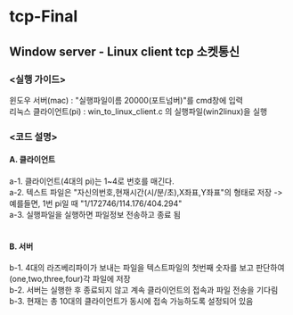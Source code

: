 # tcp-Final

## Window server - Linux client tcp 소켓통신

### <실행 가이드>
윈도우 서버(mac) : "실행파일이름 20000(포트넘버)"를 cmd창에 입력\
리눅스 클라이언트(pi) : win_to_linux_client.c 의 실행파일(win2linux)을 실행

### <코드 설명>
#### A. 클라이언트 
a-1. 클라이언트(4대의 pi)는 1~4로 번호를 매긴다.\
a-2. 텍스트 파일은 "자신의번호,현재시간(시/분/초),X좌표,Y좌표"의 형태로 저장 -> 예를들면, 1번 pi일 때 "1/172746/114.176/404.294"\
a-3. 실행파일을 실행하면 파일정보 전송하고 종료 됨\
  
#### B. 서버
b-1. 4대의 라즈베리파이가 보내는 파일을 텍스트파일의 첫번째 숫자를 보고 판단하여 (one,two,three,four)각 파일에 저장\
b-2. 서버는 실행한 후 종료되지 않고 계속 클라이언트의 접속과 파일 전송을 기다림\
b-3. 현재는 총 10대의 클라이언트가 동시에 접속 가능하도록 설정되어 있음
